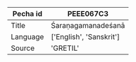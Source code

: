 |Pecha id | PEEE067C3
| --- | --- 
|Title | Śaraṇagamanadeśanā 
|Language | ['English', 'Sanskrit']
|Source | 'GRETIL'